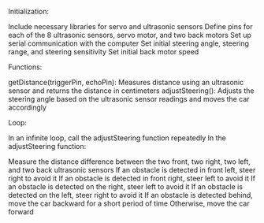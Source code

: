 Initialization:

Include necessary libraries for servo and ultrasonic sensors
Define pins for each of the 8 ultrasonic sensors, servo motor, and two back motors
Set up serial communication with the computer
Set initial steering angle, steering range, and steering sensitivity
Set initial back motor speed

Functions:

getDistance(triggerPin, echoPin): Measures distance using an ultrasonic sensor and returns the distance in centimeters
adjustSteering(): Adjusts the steering angle based on the ultrasonic sensor readings and moves the car accordingly

Loop:

In an infinite loop, call the adjustSteering function repeatedly
In the adjustSteering function:

Measure the distance difference between the two front, two right, two left, and two back ultrasonic sensors
If an obstacle is detected in front left, steer right to avoid it
If an obstacle is detected in front right, steer left to avoid it
If an obstacle is detected on the right, steer left to avoid it
If an obstacle is detected on the left, steer right to avoid it
If an obstacle is detected behind, move the car backward for a short period of time
Otherwise, move the car forward

